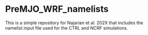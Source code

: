 # PreMJO_WRF_namelists
This is a simple repository for Najarian et al. 202X that includes the namelist.input file used for the CTRL and NCRF simulations.
